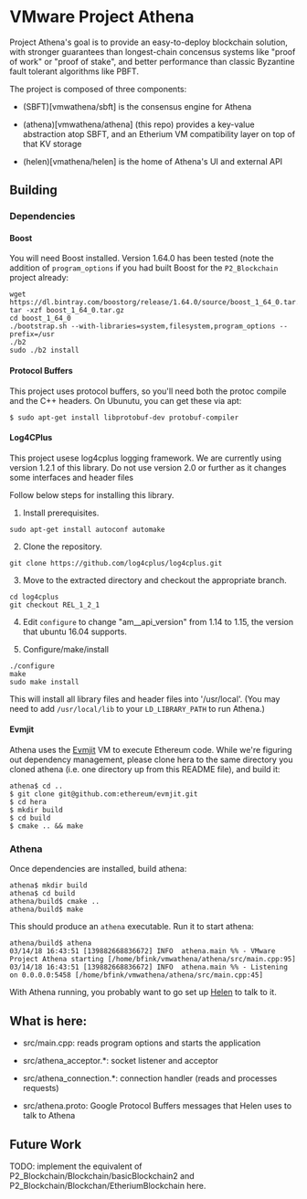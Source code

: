 # VMware Project Athena

Project Athena's goal is to provide an easy-to-deploy blockchain
solution, with stronger guarantees than longest-chain concensus
systems like "proof of work" or "proof of stake", and better
performance than classic Byzantine fault tolerant algorithms like
PBFT.

The project is composed of three components:

 * (SBFT)[vmwathena/sbft] is the consensus engine for Athena

 * (athena)[vmwathena/athena] (this repo) provides a key-value
   abstraction atop SBFT, and an Etherium VM compatibility layer on
   top of that KV storage

 * (helen)[vmathena/helen] is the home of Athena's UI and external API

## Building

### Dependencies

#### Boost

You will need Boost installed. Version 1.64.0 has been tested (note
the addition of `program_options` if you had built Boost for the
`P2_Blockchain` project already:

```
wget https://dl.bintray.com/boostorg/release/1.64.0/source/boost_1_64_0.tar.gz
tar -xzf boost_1_64_0.tar.gz
cd boost_1_64_0
./bootstrap.sh --with-libraries=system,filesystem,program_options --prefix=/usr
./b2
sudo ./b2 install
```

#### Protocol Buffers

This project uses protocol buffers, so you'll need both the protoc
compile and the C++ headers. On Ubunutu, you can get these via apt:

```
$ sudo apt-get install libprotobuf-dev protobuf-compiler
```

#### Log4CPlus

This project usese log4cplus logging framework. We are currently
using version 1.2.1 of this library. Do not use version 2.0 or further
as it changes some interfaces and header files

Follow below steps for installing this library.

1. Install prerequisites.
```
sudo apt-get install autoconf automake
```

2. Clone the repository.

```
git clone https://github.com/log4cplus/log4cplus.git
```

3. Move to the extracted directory and checkout the appropriate branch.

```
cd log4cplus
git checkout REL_1_2_1
````

4. Edit `configure` to change "am__api_version" from 1.14 to 1.15, the
version that ubuntu 16.04 supports.

5. Configure/make/install

```
./configure
make
sudo make install
```

This will install all library files and header files into
'/usr/local'. (You may need to add `/usr/local/lib` to your
`LD_LIBRARY_PATH` to run Athena.)

#### Evmjit

Athena uses the [Evmjit](https://github.com/ethereum/evmjit) VM to
execute Ethereum code. While we're figuring out dependency management,
please clone hera to the same directory you cloned athena (i.e. one
directory up from this README file), and build it:

```shell
athena$ cd ..
$ git clone git@github.com:ethereum/evmjit.git
$ cd hera
$ mkdir build
$ cd build
$ cmake .. && make
```

### Athena

Once dependencies are installed, build athena:

```shell
athena$ mkdir build
athena$ cd build
athena/build$ cmake ..
athena/build$ make
```

This should produce an `athena` executable. Run it to start athena:

```shell
athena/build$ athena
03/14/18 16:43:51 [139882668836672] INFO  athena.main %% - VMware Project Athena starting [/home/bfink/vmwathena/athena/src/main.cpp:95]
03/14/18 16:43:51 [139882668836672] INFO  athena.main %% - Listening on 0.0.0.0:5458 [/home/bfink/vmwathena/athena/src/main.cpp:45]
```

With Athena running, you probably want to go set up
[Helen](https://github.com/vmwathena/helen) to talk to it.

## What is here:

 * src/main.cpp: reads program options and starts the application

 * src/athena_acceptor.*: socket listener and acceptor

 * src/athena_connection.*: connection handler (reads and processes requests)

 * src/athena.proto: Google Protocol Buffers messages that Helen uses
   to talk to Athena


## Future Work

TODO: implement the equivalent of
P2_Blockchain/Blockchain/basicBlockchain2 and
P2_Blockchain/Blockchan/EtheriumBlockchain here.
